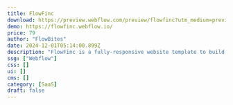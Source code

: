 ```yaml
---
title: FlowFinc
download: https://preview.webflow.com/preview/flowfinc?utm_medium=preview_link&utm_source=designer&utm_content=flowfinc&preview=74897697203e080d824fa46bb9c7b3a5&locale=en&workflow=preview
demo: https://flowfinc.webflow.io/
price: 79
author: "FlowBites"
date: 2024-12-01T05:14:00.899Z
description: "FlowFinc is a fully-responsive website template to build your upcoming Saas webflow website. FlowFinc is a responsive modern webflow template for SaaS websites with all essential CMS & E-commerce & customizable features."
ssg: ["Webflow"]
css: []
ui: []
cms: []
category: [SaaS]
draft: false
---
```

